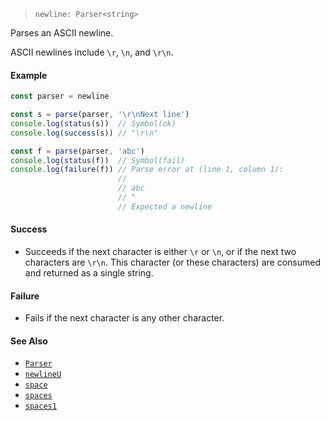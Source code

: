 <!--
 Copyright (c) 2020 Thomas J. Otterson
 
 This software is released under the MIT License.
 https://opensource.org/licenses/MIT
-->

> `newline: Parser<string>`

Parses an ASCII newline.

ASCII newlines include `\r`, `\n`, and `\r\n`.

#### Example

```javascript
const parser = newline

const s = parse(parser, '\r\nNext line')
console.log(status(s))  // Symbol(ok)
console.log(success(s)) // "\r\n"

const f = parse(parser, 'abc')
console.log(status(f))  // Symbol(fail)
console.log(failure(f)) // Parse error at (line 1, column 1):
                        //
                        // abc
                        // ^
                        // Expected a newline
```

#### Success

* Succeeds if the next character is either `\r` or `\n`, or if the next two characters are `\r\n`. This character (or these characters) are consumed and returned as a single string.

#### Failure

* Fails if the next character is any other character.

#### See Also

* [`Parser`](../types/parser.md)
* [`newlineU`](newlineu.md)
* [`space`](space.md)
* [`spaces`](spaces.md)
* [`spaces1`](spaces1.md)